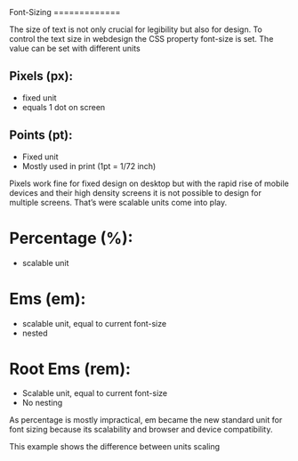 <markdown>
Font-Sizing
=============

The size of text is not only crucial for legibility but also for design. To control the text size in webdesign the CSS property font-size is set. The value can be set with different units

## Pixels (px):
* fixed unit
* equals 1 dot on screen

## Points (pt):
- Fixed unit
- Mostly used in print (1pt = 1/72 inch)


Pixels work fine for fixed design on desktop but with the rapid rise of mobile devices and their high density screens it is not possible to design for multiple screens.
That’s were scalable units come into play.


# Percentage (%):
* scalable unit

# Ems (em):
* scalable unit, equal to current font-size
* nested

# Root Ems (rem):
* Scalable unit, equal to current font-size
* No nesting


As percentage is mostly impractical, em became the new standard unit for font sizing because its scalability and browser and device compatibility.

This example shows the difference between units scaling
</markdown>